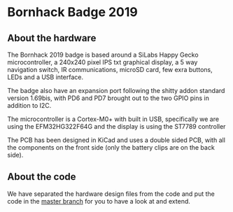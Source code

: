 # Bornhack Badge 2019

## About the hardware

The Bornhack 2019 badge is based around a SiLabs Happy Gecko microcontroller,
a 240x240 pixel IPS txt graphical display, a 5 way navigation switch, IR
communications, microSD card, few exra buttons, LEDs and a USB interface.

The badge also have an expansion port following the shitty addon standard
version 1.69bis, with PD6 and PD7 brought out to the two GPIO pins in addition
to I2C.

The microcontroller is a Cortex-M0+ with built in USB, specifically we are using
the EFM32HG322F64G and the display is using the ST7789 controller

The PCB has been designed in KiCad and uses a double sided PCB, with all the
components on the front side (only the battery clips are on the back side).

## About the code

We have separated the hardware design files from the code and put the code in the
[master branch](https://github.com/bornhack/badge2019/tree/master) for you
to have a look at and extend.